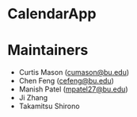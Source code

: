 # CalendarApp

# Maintainers
- Curtis Mason (cumason@bu.edu)
- Chen Feng (cefeng@bu.edu)
- Manish Patel (mpatel27@bu.edu)
- Ji Zhang
- Takamitsu Shirono
